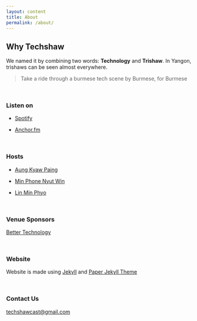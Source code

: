 ```yaml
---
layout: content
title: About
permalink: /about/
---
```


## Why Techshaw

We named it by combining two words: **Technology** and **Trishaw**. In Yangon, trishaws can be seen almost everywhere.
> Take a ride through a burmese tech scene by Burmese, for Burmese

<br/>

### Listen on

- [Spotify](https://open.spotify.com/show/0BNTOYC1ZftksTQjzUdrfT)

- [Anchor.fm](https://anchor.fm/techshaw)

<br/>


### Hosts

- [Aung Kyaw Paing](https://twitter.com/vincentpaing)

- [Min Phone Nyut Win](https://twitter.com/MinPhone22)

- [Lin Min Phyo](https://twitter.com/Linminphyoe1)

<br/>

### Venue Sponsors
[Better Technology](https://www.better.hr)

<br/>

### Website
Website is made using [Jekyll](https://jekyll.rb) and [Paper Jekyll Theme](https://github.com/mkchoi212/paper-jekyll-theme.git)

<br/>

### Contact Us
[techshawcast@gmail.com](mailto:techshawcast@gmail.com)
